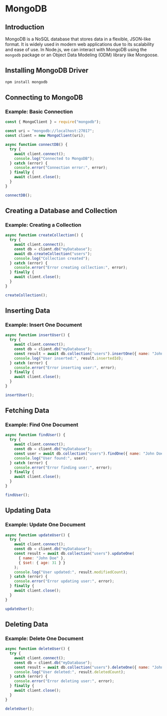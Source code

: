 # MongoDB

## Introduction
MongoDB is a NoSQL database that stores data in a flexible, JSON-like format. It is widely used in modern web applications due to its scalability and ease of use. In Node.js, we can interact with MongoDB using the `mongodb` package or an Object Data Modeling (ODM) library like Mongoose.

## Installing MongoDB Driver

```sh
npm install mongodb
```

## Connecting to MongoDB

### Example: Basic Connection
```js
const { MongoClient } = require("mongodb");

const uri = "mongodb://localhost:27017";
const client = new MongoClient(uri);

async function connectDB() {
  try {
    await client.connect();
    console.log("Connected to MongoDB");
  } catch (error) {
    console.error("Connection error:", error);
  } finally {
    await client.close();
  }
}

connectDB();
```

## Creating a Database and Collection

### Example: Creating a Collection
```js
async function createCollection() {
  try {
    await client.connect();
    const db = client.db("myDatabase");
    await db.createCollection("users");
    console.log("Collection created");
  } catch (error) {
    console.error("Error creating collection:", error);
  } finally {
    await client.close();
  }
}

createCollection();
```

## Inserting Data

### Example: Insert One Document
```js
async function insertUser() {
  try {
    await client.connect();
    const db = client.db("myDatabase");
    const result = await db.collection("users").insertOne({ name: "John Doe", age: 30 });
    console.log("User inserted:", result.insertedId);
  } catch (error) {
    console.error("Error inserting user:", error);
  } finally {
    await client.close();
  }
}

insertUser();
```

## Fetching Data

### Example: Find One Document
```js
async function findUser() {
  try {
    await client.connect();
    const db = client.db("myDatabase");
    const user = await db.collection("users").findOne({ name: "John Doe" });
    console.log("User found:", user);
  } catch (error) {
    console.error("Error finding user:", error);
  } finally {
    await client.close();
  }
}

findUser();
```

## Updating Data

### Example: Update One Document
```js
async function updateUser() {
  try {
    await client.connect();
    const db = client.db("myDatabase");
    const result = await db.collection("users").updateOne(
      { name: "John Doe" },
      { $set: { age: 31 } }
    );
    console.log("User updated:", result.modifiedCount);
  } catch (error) {
    console.error("Error updating user:", error);
  } finally {
    await client.close();
  }
}

updateUser();
```

## Deleting Data

### Example: Delete One Document
```js
async function deleteUser() {
  try {
    await client.connect();
    const db = client.db("myDatabase");
    const result = await db.collection("users").deleteOne({ name: "John Doe" });
    console.log("User deleted:", result.deletedCount);
  } catch (error) {
    console.error("Error deleting user:", error);
  } finally {
    await client.close();
  }
}

deleteUser();
```

